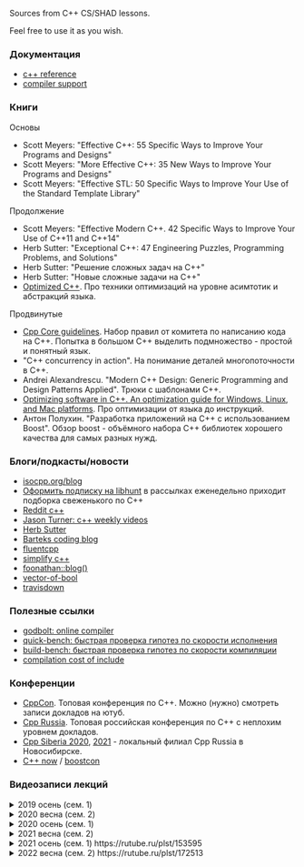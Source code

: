 Sources from C++ CS/SHAD lessons.

Feel free to use it as you wish.

### Документация

* [c++ reference](https://en.cppreference.com/w/)
* [compiler support](https://en.cppreference.com/w/cpp/compiler_support)

### Книги

Основы

* Scott Meyers: "Effective C++: 55 Specific Ways to Improve Your Programs and Designs"
* Scott Meyers: "More Effective C++: 35 New Ways to Improve Your Programs and Designs"
* Scott Meyers: "Effective STL: 50 Specific Ways to Improve Your Use of the Standard Template Library"

Продолжение

* Scott Meyers: "Effective Modern C++. 42 Specific Ways to Improve Your Use of C++11 and C++14"
* Herb Sutter: "Exceptional C++: 47 Engineering Puzzles, Programming Problems, and Solutions"
* Herb Sutter: "Решение сложных задач на С++"
* Herb Sutter: "Новые сложные задачи на C++"
* [Optimized C++](https://apprize.info/c/optimized/index.html). Про техники оптимизаций на уровне асимтотик и абстракций языка.

Продвинутые

* [Cpp Core guidelines](https://github.com/isocpp/CppCoreGuidelines/blob/master/CppCoreGuidelines.md). Набор правил от комитета по написанию кода на С++. Попытка в большом С++ выделить подмножество - простой и понятный язык.
* "C++ concurrency in action". На понимание деталей многопоточности в С++.
* Andrei Alexandrescu. "Modern C++ Design: Generic Programming and Design Patterns Applied". Трюки с шаблонами С++.
* [Optimizing software in C++. An optimization guide for Windows, Linux, and Mac platforms](https://www.agner.org/optimize/optimizing_cpp.pdf). Про оптимизации от языка до инструкций.
* Антон Полухин. "Разработка приложений на С++ с использованием Boost". Обзор boost - объёмного набора С++ библиотек хорошего качества для самых разных нужд.

### Блоги/подкасты/новости

* [isocpp.org/blog](https://isocpp.org/blog)
* [Оформить подписку на libhunt](https://cpp.libhunt.com/) в рассылках еженедельно приходит подборка свеженького по С++
* [Reddit c++](https://www.reddit.com/r/cpp/)
* [Jason Turner: c++ weekly videos](https://www.youtube.com/channel/UCxHAlbZQNFU2LgEtiqd2Maw)
* [Herb Sutter](https://herbsutter.com/gotw/)
* [Barteks coding blog](https://www.bfilipek.com)
* [fluentcpp](https://www.fluentcpp.com/)
* [simplify c++](https://arne-mertz.de)
* [foonathan::blog()](https://foonathan.net/index.html)
* [vector-of-bool](https://vector-of-bool.github.io/)
* [travisdown](https://travisdowns.github.io/)

### Полезные ссылки

* [godbolt: online compiler](https://godbolt.org/)
* [quick-bench: быстрая проверка гипотез по скорости исполнения](https://quick-bench.com)
* [build-bench: быстрая проверка гипотез по скорости компиляции](https://build-bench.com/)
* [compilation cost of include](https://artificial-mind.net/projects/compile-health/)

### Конференции

* [CppCon](https://www.youtube.com/user/CppCon). Топовая конференция по С++. Можно (нужно) смотреть записи докладов на ютуб.
* [Cpp Russia](https://www.youtube.com/c/CUserGroupRussia/playlists). Топовая российская конференция по С++ с неплохим уровнем докладов.
* [Cpp Siberia 2020](https://siberia-2020.cppug.ru/), [2021](https://siberia-2021.cppug.ru/) - локальный филиал Cpp Russia в Новосибирске.
* [C++ now](http://cppnow.org/) / [boostcon](https://www.youtube.com/user/BoostCon/playlists)

### Видеозаписи лекций

<details>
<summary>2019 осень (сем. 1)</summary>
<p>

* Лекция 1. Знакомство. Ввод-вывод. Командная строка. Компиляция. [1](https://youtu.be/Y_BlKsv1r7E), [2](https://youtu.be/PSDXKu4rNdI)
* Лекция 2. Функции. Чтение из файла, cmake, unit-тесты. [1](https://youtu.be/eqDL64IImbs), [2](https://youtu.be/Tu2RZzfobAo)
* Лекция 3. Классы. Начало. [1](https://youtu.be/6cqZ2j-bYmY), [2](https://youtu.be/ZSH-Gt-1I7o)
* Лекция 4. Классы. Продолжение. [1](https://youtu.be/e4JC6pxWV3M), [2](https://youtu.be/H3Fcb1-cGsk)
* Лекция 5. Шаблоны. [1](https://youtu.be/VeN8QtsRpY0), [2](https://youtu.be/UtKV-fYCiCA)
* Лекция 6. Контейнеры и итераторы. [1](https://youtu.be/H3QcV60QXZA), [2](https://youtu.be/utvwkaPI2as)
* Лекция 7. Исключения. [1](https://youtu.be/6aH255s2kKA), [2](https://youtu.be/gM8YRCYrGgE)
* Лекция 8. Умные указатели. Передача аргументов в функцию. RVO / NRVO / copy elision. [1](https://youtu.be/MAdafwgnr9k), [2](https://youtu.be/2_BE2rw0EY8)
* Лекция 9. Техники оптимизации. [1](https://youtu.be/79FcUKY4-PU), [2](https://youtu.be/oZ00R0aF1JE)
* Лекция 10. Техники оптимизации. [1](https://youtu.be/rMPmJENMarQ), [2](https://youtu.be/M8aOj39c_DI)
* Лекция 11. Алгоритмы и лямбды. [1](https://youtu.be/mK_VDUgG09Y), [2](https://youtu.be/54-V8M9W2RU)
* Лекция 12. Компиляция и линковка. Undefined behavior. [1](https://youtu.be/fjpKZqRk5XI), [2](https://youtu.be/W1hKm8SDpQE)

</p>
</details>

<details>
<summary>2020 весна (сем. 2)</summary>
<p>

* Лекция 1. Многопоточность. Введение. [1](https://youtu.be/HxBcjKlqAYk), [2](https://youtu.be/NuH5SB14tHs)
* Лекция 2. Многопоточность. Продолжение. [1](https://youtu.be/hqU8AjZaC5Q), [2](https://youtu.be/MurPt8uNpVo)
* Лекция 3. Многопоточность. Продвинутый материал 1. [1](https://youtu.be/1CBFYsTXxX0), [2](https://youtu.be/2j40v1fKlOQ)
* Лекция 4. Многопоточность. Продвинутый материал 2. [1](https://youtu.be/oYUepciMjEY), [2](https://youtu.be/PyjfZjGKAzM)
* Лекция 5. Move-семантика. [1](https://youtu.be/Q1zzhYoa2mY), [2](https://youtu.be/bsIc5v4jLYg)
* Лекция 6. Advanced templates. [1](https://youtu.be/YkNBzR-kqb8), [2](https://youtu.be/IL_Wy3n1kSM)
* Лекция 7. Compile-time. [1](https://youtu.be/NKXJIqFgHmY), [2](https://youtu.be/_Arr0gvfQhY)
* Лекция 8. Ranges. [1](https://youtu.be/FJHxeM_Fjtk), [2](https://youtu.be/nQHJclbrbO4)
* Лекция 9. Мелкие нововведения стандарта. [1](https://youtu.be/8RcksIcSocs), [2](https://youtu.be/qSXIgA8dCq4)

</p>
</details>

<details>
<summary>2020 осень (сем. 1)</summary>
<p>

* Лекция 1. Знакомство. Ввод-вывод. Командная строка. Компиляция. [1](https://youtu.be/yeTEA38PnJ4), [2](https://youtu.be/t0LJ7Bm66pk)
* Лекция 2. Функции. Заголовочные файлы. Чтение из файла. CMake. Юнит-тесты. [1](https://youtu.be/rhvk4juw_iQ), [2](https://youtu.be/wpBfibqAwx0)
* Лекция 3. Классы. Начало. [1](https://youtu.be/8TgE7hMu_aA), [2](https://youtu.be/4rXZFUVshHw)
* Лекция 4. Классы. Продолжение. [1](https://youtu.be/RjvArKtXlhQ), [2](https://youtu.be/Vg43iOwKR1I)
* Лекция 5. Шаблоны. [1](https://youtu.be/40Za8fH0GDQ), [2](https://youtu.be/-Qf1mljSlZM)
* Лекция 6. Контейнеры и итераторы. [1](https://youtu.be/Reh4fkTlO5c), [2](https://youtu.be/onCmPY5O6wU).
* Лекция 7. Исключения. [1](https://youtu.be/ua0B_XjFS2c), [2](https://youtu.be/jrC1QX4UAxA)
* Лекция 8. Умные указатели. [1](https://youtu.be/4mx-_FfB1-E), [2](https://youtu.be/R-jhmd_G8Pg)
* Лекция 9. Агрументы. RVO / NRVO / copy elision. [1](https://youtu.be/RNzkXY7fg64), [2](https://youtu.be/HhJhMh8Luow)
* Лекция 10. Алгоритмы и лямбды. [1](https://youtu.be/ksOUfRLUUvA), [2](https://youtu.be/oWRirPJuoeI)
* Лекция 11. Техники оптимизации. [1](https://youtu.be/1DjPpmaJGsw), [2](https://youtu.be/f-anWVehTl0)
* Лекция 12. Профилировка. Модель физической памяти. [1](https://youtu.be/vJcvvrMWyv4), [2](https://youtu.be/eqcp3GTqUS0)
* Лекция 13. Компиляция и линковка. [1](https://youtu.be/zq0z7HRQKEM), [2](https://youtu.be/7chdr35ltyU)
* Лекция 14. Практикум. Ray tracing. [1](https://youtu.be/U9kTGFn0tIM), [2](https://youtu.be/BBH_mnCxBzg)

</p>
</details>

<details>
<summary>2021 весна (сем. 2)</summary>
<p>

* Лекция 1. Разминка. [1](https://youtu.be/WYXHZ_Jlo40), [2](https://youtu.be/5h74kXqBUQw)
* Лекция 2. Многопоточность. Введение [1](https://youtu.be/3Yii1FeMGjk), [2](https://youtu.be/AecmnCLeyvA)
* Лекция 3. Многопоточность. Продолжение. [1](https://youtu.be/sWu0hu7Kj6Y), [2](https://youtu.be/TLEdoy3oE3M)
* Лекция -. Домашнее задание: коммивояжёр. [1](https://youtu.be/EZiMQdjwGhM), [2](https://youtu.be/yRwWPYoGfgU)
* Лекция 4. Многопоточность. Продвинутый материал. [1](https://youtu.be/DzzPnxV5SwM), [2](https://youtu.be/e_aQuNLKuc4)
* Лекция 5. Многопоточность. Основы lock free [1](https://youtu.be/9U7sFPyR1ao), [2](https://youtu.be/g-TfVCh_g-M)
* Лекция 6. Move-семантика [1](https://youtu.be/Cmdqxczcxbg), [2](https://youtu.be/GSFCHDP4HhY)
* Лекция 7. Продвинутое использоване шаблонов [1](https://youtu.be/O8UrIj_0rws), [2](https://youtu.be/MVVSMqbIW6g)
* Лекция 8. Мелкие нововведения стандарта [1](https://youtu.be/5U2oh778um0), [2](https://youtu.be/f10uPcJ8WOk)
* Лекция 9. Undefined behavior [1](https://youtu.be/LXKWpnmA1GE)
* Лекция 10. Compile-time вычисления [1](https://youtu.be/8kDavgNjMh0)

</p>
</details>

<details>
<summary>2021 осень (сем. 1) https://rutube.ru/plst/153595</summary>

<p>

* Лекция 1. Введение. Первая программа. Ввод-вывод. Командная строка.
  [y1](https://youtu.be/esgXskyUUOk),
  [y2](https://youtu.be/VGT5kJuG-r4);
  [r1](https://rutube.ru/video/9c0a4f53fe0aa1e2246a44dbaa37620d/),
  [r2](https://rutube.ru/video/ae3ca81bf90675eaf843ce4d6f86b429/)
* Лекция 2. Функции. Чтение файла. CMake. Unit-тесты.
  [y1](https://youtu.be/c0rK9o0zj_s),
  [y2](https://youtu.be/R31UZnHDzWg);
  [r1](https://rutube.ru/video/589c98a1a9cf78c9fa053e685b326c6e/),
  [r2](https://rutube.ru/video/59fcdce5b9f31185c49a61c6c5ae2976/)
* Лекция 3. Классы. Определение. Поля и методы. Конструктор, присваивание и деструктор.
  [y1](https://youtu.be/lDeCc1XsLhQ),
  [y2](https://youtu.be/sWHZCmMT05Y);
  [r1](https://rutube.ru/video/cefc156443a246c4c0d6a3acd5dbee24/),
  [r2](https://rutube.ru/video/5b0cf686111b44ce0006c889e63838ed/)
* Лекция 4. Классы. Наследование. Виртуальные функции. Layout. Дизайн классов.
  [y1](https://youtu.be/9eZ0orz82rc),
  [y2](https://youtu.be/qxZQhUjsaCc);
  [r1](https://rutube.ru/video/c97aacf6e84f35c9ec3a662a7b0989b8/),
  [r2](https://rutube.ru/video/7e6849ab01cb01780d923d0c1dc67873/)
* Лекция 5. Шаблоны.
  [y1](https://youtu.be/bJfxHJUMmHM),
  [y2](https://youtu.be/la1E5CiexMo);
  [r1](https://rutube.ru/video/52fa2db44d9f99ff2787b70aaf1c002a/),
  [r2](https://rutube.ru/video/adf7b6af5c35b40c7bd3e05321f5d7c2/)
* Лекция 6. Контейнеры и итераторы.
  [y1](https://youtu.be/VZ-jR4lmr-Q),
  [y2](https://youtu.be/JV1fDUYQKqU);
  [r1](https://rutube.ru/video/50e6ed057eaa272360ca85e960a87700/),
  [r2](https://rutube.ru/video/9a49e5b4a1bb0ac227a126c0eda34969/)
* Лекция 7. Исключения.
  [y1](https://youtu.be/bCNHty9UOWI),
  [y2](https://youtu.be/GNg5gUNgx6I);
  [r1](https://rutube.ru/video/d21e95aab00f985071ab558d985c29ed/),
  [r2](https://rutube.ru/video/756685f45b4dc3d8818de75b5ee1b68e/)
* Лекция 8. Умные указатели
  [yt](https://youtu.be/uLB5QWxL4VY);
  [rt](https://rutube.ru/video/9a79c0c7f8af7fb6d761802ce0c25fe4/)
* Лекция 9. Аргументы. RVO / NRVO / Copy elision.
  [y1](https://youtu.be/oZR92n8rWQs),
  [y2](https://youtu.be/eTBSuGhWq58);
  [r1](https://rutube.ru/video/d23e39c2a87a3320e41ade2fe34e0d7d/),
  [r2](https://rutube.ru/video/62106993fc6a417ac24735f667116d62/)
* Лекция 10. Алгоритмы и лямбды.
  [y1](https://youtu.be/7zHkjhpmUHw),
  [y2](https://youtu.be/tzeIYO8gjak);
  [r1](https://rutube.ru/video/b29625a26cb35fb5f3f02fe15ffb95bd/),
  [r2](https://rutube.ru/video/d6ac98aac103d02f4cbb89f0c9faf30d/)
* Лекция 11. Техники оптимизации.
  [y1](https://youtu.be/Z5KZ-lWz5kk),
  [y2](https://youtu.be/DFAkWpeyKxQ);
  [r1](https://rutube.ru/video/b0bd0d88c7f279a13474d52601c1791b/),
  [r2](https://rutube.ru/video/622798c4d95f7ff2d956af511466fbc0/)
* Лекция 12. Профилировка. Модель физической памяти.
  [rt](https://rutube.ru/video/44275e4af4f7fa9f87902b207f89d6af/)

</p>
</details>

<details>
<summary>2022 весна (сем. 2) https://rutube.ru/plst/172513</summary>

<p>

* Лекция 1. Знакомство. Организационная лекция. Компиляция и линковка.
  [y1](https://youtu.be/0ecnfbp703w),
  [y2](https://youtu.be/HwOS07rwlWw);
  [r1](https://rutube.ru/video/21c43c22b43aee01559a7b68ff0d68ec/),
  [r2](https://rutube.ru/video/62ef26664386ef999dff7afbe9d71ba8/)
* Лекция 2. Многопоточность. std::thread. promise-future. Эффективность распараллеливания и закон Амдала.
  [y1](https://youtu.be/v76dQsYlvIU),
  [y2](https://youtu.be/4VUdS7YB1T0);
  [r1](https://rutube.ru/video/d2ab048d80bba8ed16a1ccd38437ce3e/),
  [r2](https://rutube.ru/video/3c9e02c16fc354086e9212ebab6f235c/)
* Лекция 3. Многопоточность. Race condition. Mutex. Thread-safe объекты
  [y1](https://youtu.be/yInrk3nQL_s),
  [y2](https://youtu.be/KI-sUsMKNXk);
  [r1](https://rutube.ru/video/9b84742e3424c025dd073327cfa0646a/),
  [r2](https://rutube.ru/video/e7b176352a352eb8d67f18df8af8ab12/)
* Лекция 4. Многопоточность. Recursive mutex. Shared mutex. Condition variable. Thread local.
  [y1](https://youtu.be/cpn_ebFzpi4),
  [y2](https://youtu.be/pj2LtDcJNoE);
  [r1](https://rutube.ru/video/7e121903871e553865b8cdcc467019d0/),
  [r2](https://rutube.ru/video/b02e5a23a1f4cab684f353e0787c401b/)
* Лекция 5. Многопоточность. Atomics. Основы.
  [y1](https://youtu.be/S6p7yNb5A6E),
  [y2](https://youtu.be/gqn5RjFYQMo);
  [r1](https://rutube.ru/video/718d949120f7a3eb52e3035cdbe59186/),
  [r2](https://rutube.ru/video/1361096d7f0770919e40f66640ce1165/)
* Лекция 6. Многопоточность. Spin lock. Hybrid mutex. Lock free
  [y1](https://youtu.be/9b6nxJJJIJI),
  [y2](https://youtu.be/fac1BkshJmQ);
  [r1](https://rutube.ru/video/280e3bdcdef43c8f2f58edf97b240506/),
  [r2](https://rutube.ru/video/c1eb8bddce32d30da168e8610efa1191/)
* Лекция 7. Move-семантика.
  [y1](https://youtu.be/GbvShkHcNVw),
  [y2](https://youtu.be/1fE3aSughxg);
  [r1](https://rutube.ru/video/cca1e5a94a3b77ca05f4443bd7cb34de/),
  [r2](https://rutube.ru/video/9a26df531958b194f2e5dbe733e5d31c/)
* Лекция 8. Продвинутое использование шаблонов.
  [y1](https://youtu.be/_01yztK7ewY),
  [y2](https://youtu.be/E20Cy5Lvl80);
  [r1](https://rutube.ru/video/d2aa597f9e89795d5a468cfce3f85def/),
  [r2](https://rutube.ru/video/e361f27e73f101365503ea045ecddd19/)
* Лекция 9. Мелкие нововведения стандарта.
  [y](https://youtu.be/ouDUSEW0b44);
  [r](https://rutube.ru/video/94b3cf9eac54b770c0fdd8efd3e86297/)
* Лекция 10. Compile-time выичсления.
  [y](https://youtu.be/XfrfL03TEKA);
  [r](https://rutube.ru/video/bee6f77a2c66e0737e9da0e5834b3586/)
* Лекция 11. Undefined behavior.
  [y](https://youtu.be/SBdRY0Sj8Rw);
  [r](https://rutube.ru/video/724bd4293e5c285b15124406b763bb7b/)
* Лекция 12. Форматирование. Ranges.
  [y](https://youtu.be/jlV6a6HEFUs);
  [r](https://rutube.ru/video/0050784b54ab4a2dbeff0827b89832f8)

</p>
</details>


